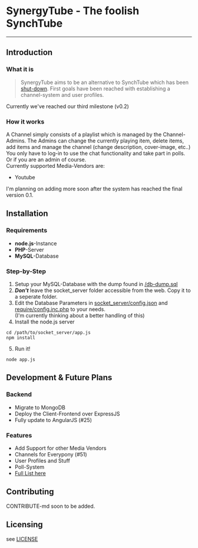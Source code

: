 # SynergyTube - The foolish SynchTube
***

## Introduction
### What it is
> SynergyTube aims to be an alternative to SynchTube which has been [shut-down](http://synchtube.com/).
> First goals have been reached with establishing a channel-system and user profiles. 

Currently we've reached our third milestone (v0.2)

### How it works
A Channel simply consists of a playlist which is managed by the Channel-Admins.
The Admins can change the currently playing item, delete items, add items and manage the channel (change description, cover-image, etc..)  
You only have to log-in to use the chat functionality and take part in polls. Or if you are an admin of course.  
Currently supported Media-Vendors are:
- Youtube

I'm planning on adding more soon after the system has reached the final version 0.1.


## Installation
### Requirements

* **node.js**-Instance
* **PHP**-Server
* **MySQL**-Database

### Step-by-Step

1. Setup your MySQL-Database with the dump found in [/db-dump.sql](https://github.com/screeny05/synergyTube/blob/master/db-dump.sql)
2. **_Don't_** leave the socket_server folder accessible from the web. Copy it to a seperate folder.
3. Edit the Database Parameters in [socket_server/config.json](https://github.com/screeny05/synergyTube/blob/master/socket_server/config.json) and [require/config.inc.php](https://github.com/screeny05/synergyTube/blob/master/require/config.inc.php) to your needs.  
   (I'm currently thinking about a better handling of this)
4. Install the node.js server  
```
cd /path/to/socket_server/app.js
npm install
```
5. Run it!
```
node app.js
```

## Development & Future Plans
### Backend

- Migrate to MongoDB
- Deploy the Client-Frontend over ExpressJS
- Fully update to AngularJS (#25)

### Features

- Add Support for other Media Vendors
- Channels for Everypony (#51)
- User Profiles and Stuff
- Poll-System
- [Full List here](https://github.com/screeny05/synergyTube/issues?labels=Feature&state=open)

## Contributing
CONTRIBUTE-md soon to be added.

## Licensing
see [LICENSE](https://github.com/screeny05/synergyTube/blob/master/LICENSE)
